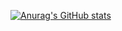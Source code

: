 [![Anurag's GitHub stats](https://github-readme-stats.vercel.app/api?username=Devannn)](https://github.com/anuraghazra/github-readme-stats)
